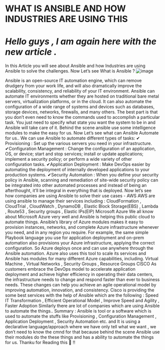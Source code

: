 # WHAT IS ANSIBLE AND HOW INDUSTRIES ARE USING THIS

# *Hello guys , I am again here with the new article .*
In this Article you will see about Ansible and how Industries are using Ansible to solve the challenges.
Now Let’s see
What is Ansible ?
![image](https://user-images.githubusercontent.com/61896468/100605580-24921e00-332e-11eb-8889-465e2e37bb11.png)

Ansible is an open-source IT automation engine, which can remove drudgery from your work life, and will also dramatically improve the scalability, consistency, and reliability of your IT environment.
Ansible can automate IT environments whether they are hosted on traditional bare metal servers, virtualization platforms, or in the cloud. It can also automate the configuration of a wide range of systems and devices such as databases, storage devices, networks, firewalls, and many others.
The best part is that you don’t even need to know the commands used to accomplish a particular task. You just need to specify what state you want the system to be in and Ansible will take care of it. Behind the scene ansible use some intelligence modules to make the easy for us.
Now Let’s see what can Ansible Automate for us..
We can use Ansible to automate different types of tasks:
✔ Provisioning :
Set up the various servers you need in your infrastructure.
✔Configuration Management : Change the configuration of an application, OS, or device; start and stop services; install or update applications; implement a security policy; or perform a wide variety of other configuration tasks.
✔Application Deployment : Make DevOps easier by automating the deployment of internally developed applications to your production systems.
✔Security Automation :
When you define your security policy in Ansible, scanning and remediation of site-wide security policy can be integrated into other automated processes and instead of being an afterthought, it’ll be integral in everything that is deployed.
Now let’s see how companies are using Ansible to solve their use cases -
AWS
AWS are using ansible to manage their services including : CloudFormation , CloudTrial , CloudWatch , DynamoDB , Elastic Block Storage(EBS) , Lambda , Route53 , Security groups , Elastic IPs(EIP)
Microsoft Azure
We all know about Microsoft Azure very well and Ansible is helping this public cloud to automate things. Ansible’s library of Azure modules makes it easy to provision instances, networks, and complete Azure infrastructure whenever you need, and in any region you require. For example, the same simple Playbook language you use for application deployment and on-prem automation also provisions your Azure infrastructure, applying the correct configuration. So Azure deploys once and can use anywhere through the Ansible automation. Azure also uses this tool to scale its services and Ansible has modules for many different Azure capabilities, including.
Virtual Machine , Virtual Networks , Security Groups , Resource Groups
CISCO
As customers embrace the DevOps model to accelerate application deployment and achieve higher efficiency in operating their data centers, the infrastructure needs to change and respond faster than ever to business needs. These changes can help you achieve an agile operational model by improving automation, innovation, and consistency. Cisco is providing the some best services with the help of Ansible which are the following :
Speed IT Transformation , Efficient Operational Model , Improve Speed and Agility , Faster Adoption
Similarly there are lot of companies which are using Ansible to automate the things..
Summary :
Ansible is tool or a software which is used to automate the stuffs like Provisioning , Configuration Management , Application Deployment , Security Automation etc. and It is using a declarative language/approach where we have only tell what we want , we don’t need to know the cmnd for that because behind the scene Ansible use their modules do the these things and has a ability to automate the things for us.
Thanku for Reading this 🤗 !!
